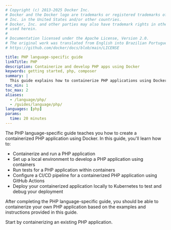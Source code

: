 ```yaml
---
# Copyright (c) 2013-2025 Docker Inc.
# Docker and the Docker logo are trademarks or registered trademarks of Docker,
# Inc. in the United States and/or other countries.
# Docker, Inc. and other parties may also have trademark rights in other terms
# used herein.
#
# Documentation licensed under the Apache License, Version 2.0.
# The original work was translated from English into Brazilian Portuguese.
# https://github.com/docker/docs/blob/main/LICENSE

title: PHP language-specific guide
linkTitle: PHP
description: Containerize and develop PHP apps using Docker
keywords: getting started, php, composer
summary: |
  This guide explains how to containerize PHP applications using Docker.
toc_min: 1
toc_max: 2
aliases:
  - /language/php/
  - /guides/language/php/
languages: [php]
params:
  time: 20 minutes
---
```

The PHP language-specific guide teaches you how to create a containerized PHP application using Docker. In this guide, you'll learn how to:

- Containerize and run a PHP application
- Set up a local environment to develop a PHP application using containers
- Run tests for a PHP application within containers
- Configure a CI/CD pipeline for a containerized PHP application using GitHub Actions
- Deploy your containerized application locally to Kubernetes to test and debug your deployment

After completing the PHP language-specific guide, you should be able to containerize your own PHP application based on the examples and instructions provided in this guide.

Start by containerizing an existing PHP application.

